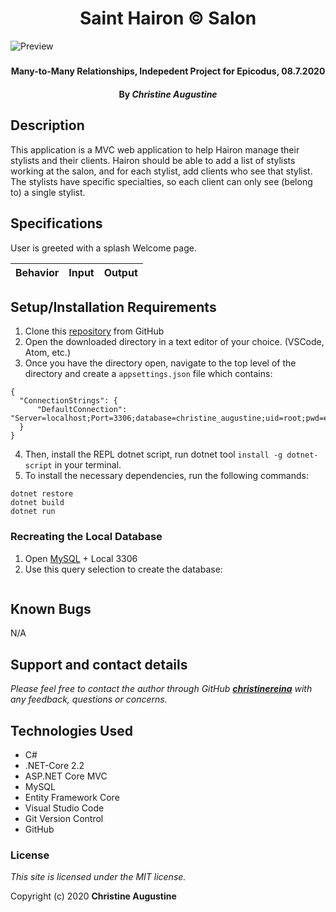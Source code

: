 # <h1 align = "center"> Saint Hairon © Salon

![Preview]()

##### <h4 align = "center">  Many-to-Many Relationships, Indepedent Project for Epicodus, 08.7.2020

#### <h4 align = "center"> By _**Christine Augustine**_

## Description

This application is a MVC web application to help Hairon manage their stylists and their clients. Hairon should be able to add a list of stylists working at the salon, and for each stylist, add clients who see that stylist. The stylists have specific specialties, so each client can only see (belong to) a single stylist.

## Specifications

User is greeted with a splash Welcome page. 

| Behavior   |   Input   |  Output | 
|----------|:-------------:|------:|

## Setup/Installation Requirements 

1. Clone this [repository](https://github.com/christinereina/Factory.Solution) from GitHub
2. Open the downloaded directory in a text editor of your choice. (VSCode, Atom, etc.)
3. Once you have the directory open, navigate to the top level of the directory and create a `appsettings.json` file which contains:
```
{
  "ConnectionStrings": {
      "DefaultConnection": "Server=localhost;Port=3306;database=christine_augustine;uid=root;pwd=epicodus;"
  }
}
```
4. Then, install the REPL dotnet script, run dotnet tool `install -g dotnet-script` in your terminal.
5. To install the necessary dependencies, run the following commands:
```
dotnet restore
dotnet build
dotnet run
```

### Recreating the Local Database

1. Open [MySQL](https://www.mysql.com/) + Local 3306
2. Use this query selection to create the database:
```

```

## Known Bugs

N/A

## Support and contact details

_Please feel free to contact the author through GitHub **[christinereina](https://github.com/christinereina)** with any feedback, questions or concerns._


## Technologies Used

* C# 
* .NET-Core 2.2
* ASP.NET Core MVC
* MySQL
* Entity Framework Core
* Visual Studio Code
* Git Version Control 
* GitHub

### License

*This site is licensed under the MIT license.*

Copyright (c) 2020 **Christine Augustine**